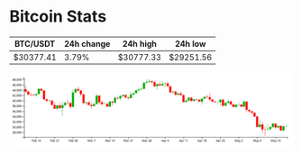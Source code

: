 # Bitcoin Stats

BTC/USDT|24h change|24h high|24h low|
|---|---|---|---|
|$30377.41|3.79%|$30777.33|$29251.56|

<img src="./chart.svg">
